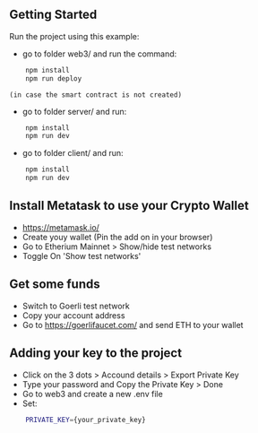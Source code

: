 ## Getting Started

Run the project using this example:


- go to folder web3/ and run the command: 
```bash
    npm install
    npm run deploy
``` 
    (in case the smart contract is not created)

- go to folder server/ and run: 
```bash
    npm install
    npm run dev
```

- go to folder client/ and run: 
```bash
    npm install
    npm run dev
```

## Install Metatask to use your Crypto Wallet
- https://metamask.io/
- Create youy wallet (Pin the add on in your browser)
- Go to Etherium Mainnet > Show/hide test networks
- Toggle On 'Show test networks'

## Get some funds
- Switch to Goerli test network
- Copy your account address
- Go to https://goerlifaucet.com/ and send ETH to your wallet

## Adding your key to the project
- Click on the 3 dots > Accound details > Export Private Key
- Type your password and Copy the Private Key > Done
- Go to web3 and create a new .env file
- Set:
```bash
    PRIVATE_KEY={your_private_key}
```



